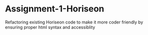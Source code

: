 # Assignment-1-Horiseon
Refactoring existing Horiseon code to make it more coder friendly by ensuring proper html syntax and accessiblity
